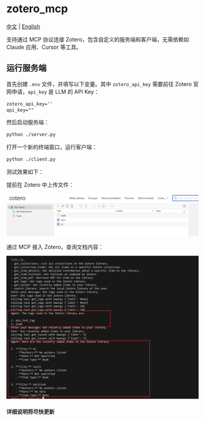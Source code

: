 # zotero_mcp
[中文](./README_zh.md) | [English](./README.md)

支持通过 MCP 协议连接 Zotero，包含自定义的服务端和客户端，无需依赖如 Claude 应用、Cursor 等工具。

## 运行服务端

首先创建 `.env` 文件，并填写以下变量。其中 `zotero_api_key` 需要前往 Zotero 官网申请，`api_key` 是 LLM 的 API Key：

```
zotero_api_key=''
api_key=""
```

然后启动服务端：
```bash
python ./server.py
```

打开一个新的终端窗口，运行客户端：
```bash
python ./client.py
```

测试效果如下：

提前在 Zotero 中上传文件：

![Zotero 上传文件截图](./img/image.png)

通过 MCP 接入 Zotero，查询文档内容：

![查询文档内容截图](./img/image-1.png)

#### 详细说明将尽快更新